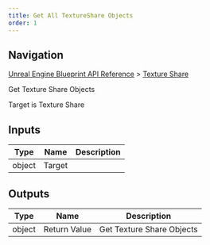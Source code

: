 ```yaml
---
title: Get All TextureShare Objects
order: 1
---
```

## Navigation

[Unreal Engine Blueprint API Reference](https://dev.epicgames.com/documentation/en-us/unreal-engine/BlueprintAPI) > [Texture Share](https://dev.epicgames.com/documentation/en-us/unreal-engine/BlueprintAPI/TextureShare)

Get Texture Share Objects

Target is Texture Share

## Inputs

| Type | Name | Description |
| --- | --- | --- |
| object | Target |  |

## Outputs

| Type | Name | Description |
| --- | --- | --- |
| object | Return Value | Get Texture Share Objects |
